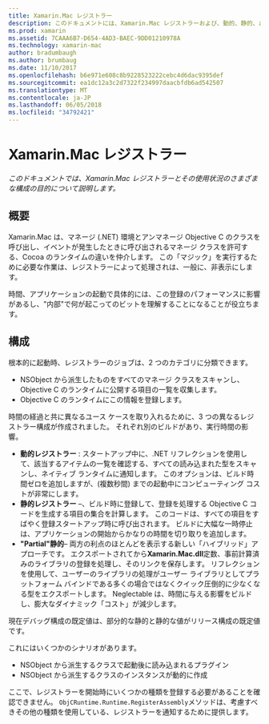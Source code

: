 ```yaml
---
title: Xamarin.Mac レジストラー
description: このドキュメントには、Xamarin.Mac レジストラーおよび、動的、静的、および部分的な静的 (ハイブリッド) についての説明使用量の構成。
ms.prod: xamarin
ms.assetid: 7CAAA6B7-D654-4AD3-BAEC-9DD01210978A
ms.technology: xamarin-mac
author: bradumbaugh
ms.author: brumbaug
ms.date: 11/10/2017
ms.openlocfilehash: b6e971e608c8b9228523222cebc4d6dac9395def
ms.sourcegitcommit: ea1dc12a3c2d7322f234997daacbfdb6ad542507
ms.translationtype: MT
ms.contentlocale: ja-JP
ms.lasthandoff: 06/05/2018
ms.locfileid: "34792421"
---
```

# <a name="xamarinmac-registrar"></a>Xamarin.Mac レジストラー

_このドキュメントでは、Xamarin.Mac レジストラーとその使用状況のさまざまな構成の目的について説明します。_

## <a name="overview"></a>概要

Xamarin.Mac は、マネージ (.NET) 環境とアンマネージ Objective C のクラスを呼び出し、イベントが発生したときに呼び出されるマネージ クラスを許可する、Cocoa のランタイムの違いを仲介します。 この「マジック」を実行するために必要な作業は、レジストラーによって処理されは、一般に、非表示にします。

時間、アプリケーションの起動で具体的には、この登録のパフォーマンスに影響があるし、"内部"で何が起こってのビットを理解することになることが役立ちます。

## <a name="configurations"></a>構成

根本的に起動時、レジストラーのジョブは、2 つのカテゴリに分類できます。

- NSObject から派生したものをすべてのマネージ クラスをスキャンし、Objective C のランタイムに公開する項目の一覧を収集します。
- Objective C のランタイムにこの情報を登録します。

時間の経過と共に異なるユース ケースを取り入れるために、3 つの異なるレジストラー構成が作成されました。 それぞれ別のビルドがあり、実行時間の影響。

- **動的レジストラー** : スタートアップ中に、.NET リフレクションを使用して、該当するアイテムの一覧を確認する、すべての読み込まれた型をスキャンし、ネイティブ ランタイムに通知します。 このオプションは、ビルド時間ゼロを追加しますが、(複数秒間) までの起動中にコンピューティング コストが非常にします。
- **静的レジストラー** –、ビルド時に登録して、登録を処理する Objective C コードを生成する項目の集合を計算します。 このコードは、すべての項目をすばやく登録スタートアップ時に呼び出されます。 ビルドに大幅な一時停止は、アプリケーションの開始からかなりの時間を切り取りを追加します。
- **"Partial"静的**– 両方の利点のほとんどを表示する新しい「ハイブリッド」アプローチです。 エクスポートされてから**Xamarin.Mac.dll**定数、事前計算済みのライブラリの登録を処理し、そのリンクを保存します。 リフレクションを使用して、ユーザーのライブラリの処理がユーザー ライブラリとしてプラットフォーム バインドである多くの場合ではなくクイック圧倒的に少なくなる型をエクスポートします。 Neglectable は、時間に与える影響をビルドし、膨大なダイナミック「コスト」が減少します。

現在デバッグ構成の既定値は、部分的な静的と静的な値がリリース構成の既定値です。

これにはいくつかのシナリオがあります。

- NSObject から派生するクラスで起動後に読み込まれるプラグイン
- NSObject から派生するクラスのインスタンスが動的に作成

ここで、レジストラーを開始時にいくつかの種類を登録する必要があることを確認できません。 `ObjCRuntime.Runtime.RegisterAssembly`メソッドは、考慮すべきその他の種類を使用している、レジストラーを通知するために提供します。
